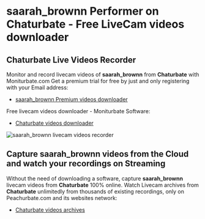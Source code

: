 # saarah_brownn Performer on Chaturbate - Free LiveCam videos downloader

## Chaturbate Live Videos Recorder

Monitor and record livecam videos of **saarah_brownn** from **Chaturbate** with Moniturbate.com
Get a premium trial for free by just and only registering with your Email address:
* [saarah_brownn Premium videos downloader](https://moniturbate.com/request-demo-licence-key.html)

Free livecam videos downloader - Moniturbate Software:
* [Chaturbate videos downloader](https://moniturbate.com/moniturbate-download-software.html)

![saarah_brownn livecam videos recorder](https://peachurnet.com/templates/moniturbate-software.png)


## Capture saarah_brownn videos from the Cloud and watch your recordings on Streaming

Without the need of downloading a software, capture **saarah_brownn** livecam videos from **Chaturbate** 100% online.
Watch Livecam archives from **Chaturbate** unlimitedly from thousands of existing recordings, only on Peachurbate.com and its websites network:
* [Chaturbate videos archives](https://peachurnet.com/)